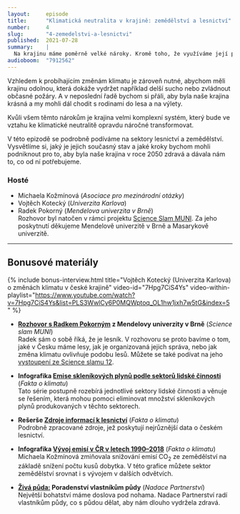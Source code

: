 ```yaml
---
layout:     episode
title:      "Klimatická neutralita v krajině: zemědělství a lesnictví"
number:     4
slug:       "4-zemedelstvi-a-lesnictvi"
published:  2021-07-28
summary:    |
  Na krajinu máme poměrně velké nároky. Kromě toho, že využíváme její produkční funkci, tedy například v ní pěstujeme obilí či využíváme dřevo z lesů, byli bychom rádi, kdyby krajina byla také zdravá a pomáhala nám pohlcovat skleníkové plyny.
audioboom:  "7912562"
---
```

Vzhledem k probíhajícím změnám klimatu je zároveň nutné, abychom měli krajinu odolnou, která dokáže vydržet například delší sucho nebo zvládnout občasné požáry. A v neposlední řadě bychom si přáli, aby byla naše krajina krásná a my mohli dál chodit s rodinami do lesa a na výlety.

Kvůli všem těmto nárokům je krajina velmi komplexní systém, který bude ve vztahu ke klimatické neutralitě opravdu náročné transformovat.

V této epizodě se podrobně podíváme na sektory lesnictví a zemědělství. Vysvětlíme si, jaký je jejich současný stav a jaké kroky bychom mohli podniknout pro to, aby byla naše krajina v roce 2050 zdravá a dávala nám to, co od ní potřebujeme.

### Hosté

* Michaela Kožmínová (_Asociace pro mezinárodní otázky_)
* Vojtěch Kotecký (_Univerzita Karlova_)
* Radek Pokorný (_Mendelova univerzita v Brně_)  
  Rozhovor byl natočen v rámci projektu [Science Slam MUNI](https://scienceslam.muni.cz/). Za jeho poskytnutí děkujeme Mendelově univerzitě v Brně a Masarykově univerzitě.

---

## Bonusové materiály

<div class="bonus-material" markdown="1">

{% include bonus-interview.html
  title="Vojtěch Kotecký (Univerzita Karlova) o změnách klimatu v české krajině"
  video-id="7Hpg7CiS4Ys"
  video-within-playlist="https://www.youtube.com/watch?v=7Hpg7CiS4Ys&list=PLS3WwlCy6P0MQWptoq_OL1hw1jxh7w5tG&index=5"
%}

* **[Rozhovor s Radkem Pokorným](https://soundcloud.com/scienceslammuni/ss12-05-radek-pokorny-share) z Mendelovy univerzity v Brně** (_Science slam MUNI_)  
  Radek sám o sobě říká, že je lesník. V rozhovoru se proto bavíme o tom, jaké v Česku máme lesy, jak je organizovaná jejich správa, nebo jak změna klimatu ovlivňuje podobu lesů. Můžete se také podívat na jeho [vystoupení ze Science slamu 12](https://www.youtube.com/watch?v=Kj94x3CrcdQ).

* **Infografika [Emise skleníkových plynů podle sektorů lidské činnosti](https://faktaoklimatu.cz/infografiky/emise-cr-detail)** (_Fakta o klimatu_)  
  Tato série postupně rozebírá jednotlivé sektory lidské činnosti a věnuje se řešením, která mohou pomoci eliminovat množství skleníkových plynů produkovaných v těchto sektorech.

* **Rešerše [Zdroje informací k lesnictví](https://faktaoklimatu.cz/studie/2021-reserse-lesy-cr)** (_Fakta o klimatu_)  
  Podrobně zpracované zdroje, jež poskytují nejrůznější data o českém lesnictví.

* **Infografika [Vývoj emisí v ČR v letech 1990–2018](https://faktaoklimatu.cz/infografiky/emise-cr-vyvoj)** (_Fakta o klimatu_)  
  Michaela Kožmínová zmiňovala snižování emisí CO<sub>2</sub> ze zemědělství na základě snížení počtu kusů dobytka. V této grafice můžete sektor zemědělství srovnat i s vývojem v dalších odvětvích.

* **[Živá půda:](https://www.ziva-puda.cz/) Poradenství vlastníkům půdy** (_Nadace Partnerství_)  
  Největší bohatství máme doslova pod nohama. Nadace Partnerství radí vlastníkům půdy, co s půdou dělat, aby nám dlouho vydržela zdravá.

</div>
